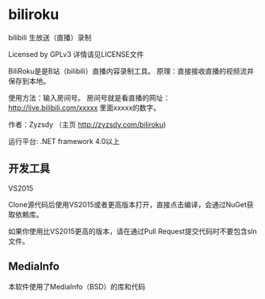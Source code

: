 ﻿# biliroku
bilibili 生放送（直播）录制

Licensed by GPLv3 详情请见LICENSE文件

BiliRoku是是B站（bilibili）直播内容录制工具。
原理：直接接收直播的视频流并保存到本地。

使用方法：输入房间号。
房间号就是看直播的网址：http://live.bilibili.com/xxxxx
里面xxxxx的数字。

作者：Zyzsdy
（主页 http://zyzsdy.com/biliroku)

运行平台: .NET framework 4.0以上

## 开发工具

VS2015

Clone源代码后使用VS2015或者更高版本打开，直接点击编译，会通过NuGet获取依赖库。

如果你使用比VS2015更高的版本，请在通过Pull Request提交代码时不要包含sln文件。

## MediaInfo

本软件使用了MediaInfo（BSD）的库和代码